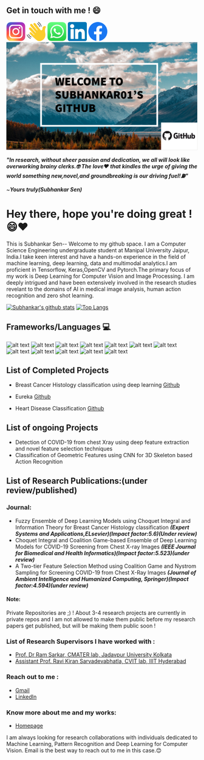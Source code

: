 ## Get in touch with me ! 😄
<img src="https://github.com/subhankar01/subhankar01/blob/main/assets/insta.png" width="50" height="50"><a href="https://www.instagram.com/__subho__.py/"></a> <img src="https://github.com/subhankar01/subhankar01/blob/main/assets/Clubhouse_App_Logo.svg" width="50" height="50"><a href="https://www.clubhouse.com/@subhankarsen"></a> <img src="https://github.com/subhankar01/subhankar01/blob/main/assets/whatsapp.png" width="50" height="50"><a href="https://wa.me/919836987095"></a> <img src="https://github.com/subhankar01/subhankar01/blob/main/assets/linkedin.png" width="50" height="50"><a href="https://www.linkedin.com/in/subhankar-sen-a62457190/"></a> <img src="https://github.com/subhankar01/subhankar01/blob/main/assets/fb.png" width="50" height="50"><a href="https://www.facebook.com/subhankar.sen.9809672"></a>
<img src="https://github.com/subhankar01/subhankar01/blob/main/intro.png" width="1000">

 ***"In research, without sheer passion and dedication, we all will look like overworking brainy clerks.🤓 The love❤️️ that kindles the urge of giving the world something new,novel,and groundbreaking is our driving fuel!⛽️"***

 ~***Yours truly(Subhankar Sen)***
 
 
# Hey there, hope you're doing great !😄❤️️ 

This is Subhankar Sen-- Welcome to my github space. I am a Computer Science Engineering undergraduate student at Manipal University Jaipur, India.I take keen interest and have a hands-on experience in the field of machine learning, deep learning, data and multimodal analytics.I am proficient in Tensorflow, Keras,OpenCV and Pytorch.The primary focus of my work is Deep Learning for Computer Vision and Image Processing. I am deeply intrigued and have been extensively involved in the research studies revelant to the domains of AI in medical image analysis, human action recognition and zero shot learning.

[![Subhankar's github stats](https://github-readme-stats.vercel.app/api?username=subhankar01&show_icons=true&count_private=true&theme=radical)](https://github.com/anuraghazra/github-readme-stats) [![Top Langs](https://github-readme-stats.vercel.app/api/top-langs/?username=subhankar01&layout=compact&count_private=true&theme=radical)](https://github.com/anuraghazra/github-readme-stats)



## Frameworks/Languages 💻
![alt text](https://camo.githubusercontent.com/0d3fed1e0f57eb6e3b14dd448338e0229d48947a/68747470733a2f2f696d672e736869656c64732e696f2f62616467652f2d507974686f6e2d3337373661623f7374796c653d666c61742d737175617265266c6f676f3d707974686f6e266c6f676f436f6c6f723d7768697465) ![alt text](https://camo.githubusercontent.com/60a5489fc7ebc49e27da2c94132e273d5d9a688f/68747470733a2f2f696d672e736869656c64732e696f2f62616467652f2d4b657261732d6430303030303f7374796c653d666c61742d737175617265266c6f676f3d6b65726173266c6f676f436f6c6f723d7768697465) ![alt text](https://camo.githubusercontent.com/d0d94173f6333bb6955dc78126dca75234d4f570/68747470733a2f2f696d672e736869656c64732e696f2f62616467652f2d416e61636f6e64612d3432423032393f7374796c653d666c61742d737175617265266c6f676f3d616e61636f6e6461266c6f676f436f6c6f723d7768697465) ![alt text](https://camo.githubusercontent.com/b23dddead51091da0d4a1a46e4b72ffdf53d6864/68747470733a2f2f696d672e736869656c64732e696f2f62616467652f2d4a7570797465722d4633373632363f7374796c653d666c61742d737175617265266c6f676f3d6a757079746572266c6f676f436f6c6f723d7768697465) ![alt text](https://camo.githubusercontent.com/0daab8b0db11c6ad4303112581de5f5b17de2b58/68747470733a2f2f696d672e736869656c64732e696f2f62616467652f2d4d61744c61622d3030373641383f7374796c653d666c61742d737175617265266c6f676f3d6d617468776f726b73266c6f676f436f6c6f723d7768697465) ![alt text](https://camo.githubusercontent.com/9d65738733c8ee42950a875d9e3814ea8291df6f/68747470733a2f2f696d672e736869656c64732e696f2f62616467652f2d474e552d4134324532423f7374796c653d666c61742d737175617265266c6f676f3d676e75266c6f676f436f6c6f723d7768697465) ![alt text](https://camo.githubusercontent.com/7b0094a7af370f8a06cb667428bd8d6f989adde1/68747470733a2f2f696d672e736869656c64732e696f2f62616467652f2d507950492d3337373541393f7374796c653d666c61742d737175617265266c6f676f3d70797069266c6f676f436f6c6f723d7768697465) ![alt text](https://camo.githubusercontent.com/e9495f2b993034bd9ce1901e887b998dd624780b/68747470733a2f2f696d672e736869656c64732e696f2f62616467652f2d70616e6461732d3135303435383f7374796c653d666c61742d737175617265266c6f676f3d70616e646173266c6f676f436f6c6f723d7768697465) 
![alt text](https://camo.githubusercontent.com/37ec1920868d34a0b6dc3818ae5732a7cfbb7313/68747470733a2f2f696d672e736869656c64732e696f2f62616467652f2d4a6176612d3030373339363f7374796c653d666c61742d737175617265266c6f676f3d6a617661266c6f676f436f6c6f723d7768697465)
![alt text](https://camo.githubusercontent.com/2470272caae82a2c74fce63a5dc0ea12c92d54ac/68747470733a2f2f696d672e736869656c64732e696f2f62616467652f2d4e756d50792d3031333234333f7374796c653d666c61742d737175617265266c6f676f3d6e756d7079266c6f676f436f6c6f723d7768697465)
![alt text](https://camo.githubusercontent.com/0daab8b0db11c6ad4303112581de5f5b17de2b58/68747470733a2f2f696d672e736869656c64732e696f2f62616467652f2d4d61744c61622d3030373641383f7374796c653d666c61742d737175617265266c6f676f3d6d617468776f726b73266c6f676f436f6c6f723d7768697465)
![alt text](https://camo.githubusercontent.com/3c8f7b09934f30bb6714b3f7fe9a622a43a92d98/68747470733a2f2f696d672e736869656c64732e696f2f62616467652f2d5363694b6974204c6561726e2d4637393331453f7374796c653d666c61742d737175617265266c6f676f3d7363696b69742d6c6561726e266c6f676f436f6c6f723d7768697465)

## List of Completed Projects 
- Breast Cancer Histology classification using deep learning [Github](https://github.com/subhankar01/Breast-Cancer-Classification) 

- Eureka [Github](https://github.com/subhankar01/Project-eUreka)

- Heart Disease Classification  [Github](https://github.com/subhankar01/Heart-Disease-Risk-Prediction-and-Classification)

## List of ongoing Projects
- Detection of COVID-19 from chest Xray using deep feature extraction and novel feature selection techniques
- Classification of Geometric Features using CNN for 3D Skeleton based Action Recognition
## List of Research Publications:(under review/published)

### Journal:
- Fuzzy Ensemble of Deep Learning Models using Choquet Integral and Information Theory for Breast Cancer Histology classification ***(Expert Systems and Applications,ELsevier)(Impact factor:5.6)(Under review)***
- Choquet Integral and Coalition Game-based Ensemble of Deep Learning Models for COVID-19 Screening from Chest X-ray Images ***(IEEE Journal for Biomedical and Health Informatics)(Impact factor:5.523)(under review)***
- A Two-tier Feature Selection Method using Coalition Game and Nystrom Sampling for Screening COVID-19 from Chest X-Ray Images ***(Journal of Ambient Intelligence and Humanized Computing, Springer)(Impact factor:4.594)(under review)***
#### Note:
Private Repositories are ;) !
About 3-4 research projects are currently in private repos and I am not allowed to make them public before my research papers get published, but will be making them public soon !
### List of Research Supervisors I have worked with :
- [Prof. Dr Ram Sarkar, CMATER lab, Jadavpur University Kolkata](https://scholar.google.com/citations?user=bDj0BUEAAAAJ&hl=en&oi=sra)
- [Assistant Prof. Ravi Kiran Sarvadevabhatla, CVIT lab, IIIT Hyderabad](https://scholar.google.co.in/citations?user=oLJTcXIAAAAJ&hl=en)

### Reach out to me :
- [Gmail](mailto:subhankarsen2001@gmail.com)
- [LinkedIn](https://www.linkedin.com/in/subhankar-sen-a62457190)
### Know more about me and my works:
- [Homepage](https://subhankarsen2001.wixsite.com/personalwebsite)

I am always looking for research collaborations with individuals dedicated to Machine Learning, Pattern Recognition and Deep Learning for Computer Vision. Email is the best way to reach out to me in this case.😊
